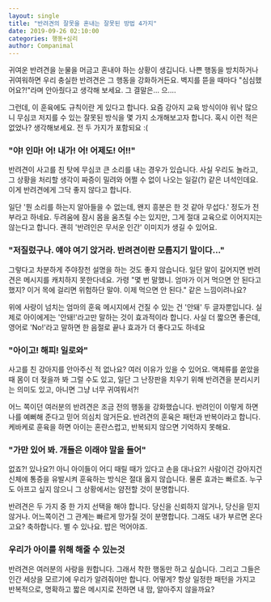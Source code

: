 ```yaml
---
layout: single
title: "반려견의 잘못을 혼내는 잘못된 방법 4가지"
date: 2019-09-26 02:10:00
categories: 행동+심리
author: Companimal
---
```


귀여운 반려견을 눈물을 머금고 혼내야 하는 상황이 생깁니다. 나쁜 행동을 방치하거나 귀여워하면 우리 충실한 반려견은 그 행동을 강화하거든요. 벽지를 뜯을 때마다 "심심했어요?!"라며 안아줬다고 생각해 보세요. 그 결말은… 으….

그런데, 이 훈육에도 규칙이란 게 있다고 합니다. 요즘 강아지 교육 방식이야 워낙 많으니 무심코 저지를 수 있는 잘못된 방식을 몇 가지 소개해보고자 합니다. 혹시 이런 적은 없었나? 생각해보세요. 전 두 가지가 포함되요 :(

### "야! 인마! 어! 내가! 어! 어제도! 어!!"

반려견이 사고를 친 탓에 무심코 큰 소리를 내는 경우가 있습니다. 사실 우리도 놀라고, 그 상황을 처리할 생각이 짜증이 밀려와 어쩔 수 없이 나오는 일갈(?) 같은 녀석인데요. 이게 반려견에게 그닥 좋지 않다고 합니다.

일단 '뭔 소리를 하는지 알아들을 수 없는데, 왠지 흥분은 한 것 같아 무섭다.' 정도가 전부라고 하네요. 두려움에 잠시 몸을 움츠릴 수는 있지만, 그게 절대 교육으로 이어지지는 않는다고 합니다. 괜히 '반려인은 무서운 인간' 이미지가 생길 수 있어요.

### "저질렀구나. 얘야 여기 앉거라. 반려견이란 모름지기 말이다…"

그렇다고 차분하게 주야장천 설명을 하는 것도 좋지 않습니다. 일단 말이 길어지면 반려견은 메시지를 캐치하지 못한다네요. 가령 "몇 번 말했니. 엄마가 이거 먹으면 안 된다고 했지? 이거 목에 걸리면 위험하단 말야. 이제 먹으면 안 된다." 같은 느낌이려나요?

위에 사랑이 넘치는 엄마의 훈육 메시지에서 건질 수 있는 건 '안돼' 두 글자뿐입니다. 실제로 아이에게는 '안돼!'라고만 말하는 것이 효과적이라 합니다. 사실 더 짧으면 좋은데, 영어로 'No!'라고 말하면 한 음절로 끝나 효과가 더 좋다고도 하네요

### "아이고! 해피! 일로와"

사고를 친 강아지를 안아주신 적 없나요? 여러 이유가 있을 수 있어요. 액체류를 쏟았을 때 몸이 더 젖을까 봐 그럴 수도 있고, 일단 그 난장판을 치우기 위해 반려견을 분리시키는 의미도 있고, 아니면 그냥 너무 귀여워서?!

어느 쪽이던 여러분의 반려견은 조금 전의 행동을 강화했습니다. 반려인이 이렇게 하면 나를 예뻐해 준다고 믿어 의심치 않거든요. 반려견의 훈육은 패턴과 반복이라고 합니다. 케바케로 훈육을 하면 아이는 혼란스럽고, 반복되지 않으면 기억하지 못해요.

### "가만 있어 봐. 개들은 이래야 말을 들어"

없죠?! 있나요?! 아니 아이들이 어디 때릴 때가 있다고 손을 대나요?! 사람이건 강아지건 신체에 통증을 유발시켜 훈육하는 방식은 절대 옳지 않습니다. 물론 효과는 빠르죠. 누구도 아프고 싶지 않으니 그 상황에서는 얌전할 것이 분명합니다.

반려견은 두 가지 중 한 가지 선택을 해야 합니다. 당신을 신뢰하지 않거나, 당신을 믿지 않거나. 어느쪽이건 그 관계는 빠르게 망가질 것이 분명합니다. 그래도 내가 부르면 온다고요? 축하합니다. 별 수 있나요. 밥은 먹어야죠.

### 우리가 아이를 위해 해줄 수 있는것

반려견은 여러분의 사랑을 원합니다. 그래서 착한 행동만 하고 싶습니다. 그리고 그들은 인간 세상을 모르기에 우리가 알려줘야만 합니다. 어떻게? 항상 일정한 패턴을 가지고 반복적으로, 명확하고 짧은 메시지로 전하면 내 맘, 알아주지 않을까요?
